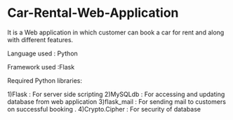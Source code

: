 # Car-Rental-Web-Application

It is a Web application in which customer can book a car for rent and along with different features.

Language used : Python

Framework used :Flask

Required Python libraries:

1)Flask : For server side scripting
2)MySQLdb : For accessing and updating database from web application
3)flask_mail : For sending mail to customers on successful booking .
4)Crypto.Cipher : For security of database
